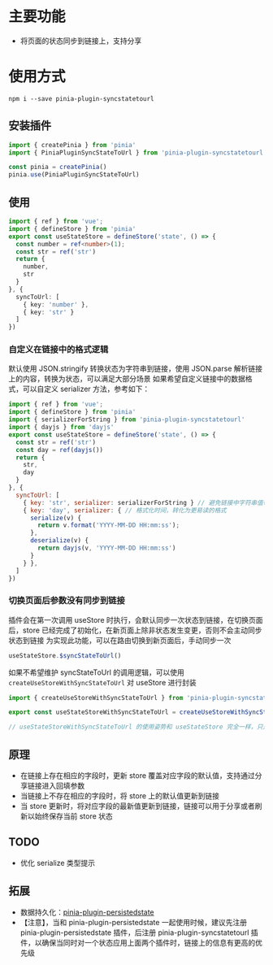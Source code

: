 # 主要功能

* 将页面的状态同步到链接上，支持分享

# 使用方式

```shell
npm i --save pinia-plugin-syncstatetourl
```

## 安装插件

```ts
import { createPinia } from 'pinia'
import { PiniaPluginSyncStateToUrl } from 'pinia-plugin-syncstatetourl'

const pinia = createPinia()
pinia.use(PiniaPluginSyncStateToUrl)
```

## 使用

```ts
import { ref } from 'vue';
import { defineStore } from 'pinia'
export const useStateStore = defineStore('state', () => {
  const number = ref<number>(1);
  const str = ref('str')
  return {
    number,
    str
  }
}, {
  syncToUrl: [
    { key: 'number' },
    { key: 'str' }
  ]
})
```

### 自定义在链接中的格式逻辑

默认使用 JSON.stringify 转换状态为字符串到链接，使用 JSON.parse 解析链接上的内容，转换为状态，可以满足大部分场景
如果希望自定义链接中的数据格式，可以自定义 serializer 方法，参考如下：

```js
import { ref } from 'vue';
import { defineStore } from 'pinia'
import { serializerForString } from 'pinia-plugin-syncstatetourl'
import { dayjs } from 'dayjs'
export const useStateStore = defineStore('state', () => {
  const str = ref('str')
  const day = ref(dayjs())
  return {
    str,
    day
  }
}, {
  syncToUrl: [
    { key: 'str', serializer: serializerForString } // 避免链接中字符串值带有引号
    { key: 'day', serializer: { // 格式化时间，转化为更易读的格式
      serialize(v) {
        return v.format('YYYY-MM-DD HH:mm:ss');
      },
      deserialize(v) {
        return dayjs(v, 'YYYY-MM-DD HH:mm:ss')
      }
    } },
  ]
})
```

### 切换页面后参数没有同步到链接

插件会在第一次调用 useStore 时执行，会默认同步一次状态到链接，在切换页面后，store 已经完成了初始化，在新页面上除非状态发生变更，否则不会主动同步状态到链接
为实现此功能，可以在路由切换到新页面后，手动同步一次

```js
useStateStore.$syncStateToUrl()
```

如果不希望维护 syncStateToUrl 的调用逻辑，可以使用 `createUseStoreWithSyncStateToUrl` 对 useStore 进行封装

```js
import { createUseStoreWithSyncStateToUrl } from 'pinia-plugin-syncstatetourl'

export const useStateStoreWithSyncStateToUrl = createUseStoreWithSyncStateToUrl(useStateStore)

// useStateStoreWithSyncStateToUrl 的使用姿势和 useStateStore 完全一样，只是每次调用 useStateStoreWithSyncStateToUrl 会自动调用一次 $syncStateToUrl()

```

## 原理

* 在链接上存在相应的字段时，更新 store 覆盖对应字段的默认值，支持通过分享链接进入回填参数
* 当链接上不存在相应的字段时，将 store 上的默认值更新到链接
* 当 store 更新时，将对应字段的最新值更新到链接，链接可以用于分享或者刷新以始终保存当前 store 状态

## TODO

* 优化 serialize 类型提示

## 拓展

* 数据持久化：[pinia-plugin-persistedstate](https://github.com/prazdevs/pinia-plugin-persistedstate)
* 【注意】，当和 pinia-plugin-persistedstate 一起使用时候，建议先注册 pinia-plugin-persistedstate 插件，后注册 pinia-plugin-syncstatetourl 插件，以确保当同时对一个状态应用上面两个插件时，链接上的信息有更高的优先级